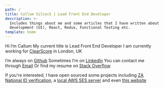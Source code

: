 ```yaml
---
path: /
title: Callum Silcock | Lead Front End Developer
description: >-
  Includes things about me and some articles that I have written about Front End
  development (UI), React, Redux, Functional Testing etc.
template: home
---
```

Hi I’m Callum
My current title is Lead Front End Developer
I am currently working for [ClearScore](https://www.clearscore.com/) in London, UK

I’m always on [Github](https://github.com/csi-lk/)
Sometimes I’m on [LinkedIn](https://au.linkedin.com/in/callumsilcock)
You can contact me through [Email](mailto:contact@csi.lk)
Or find my resume on [Stack Overflow](https://stackoverflow.com/cv/callumsilcock)

If you're interested, I have open sourced some projects including [ZA National ID verification](https://github.com/ClearScore/south-africa-national-id-validation), a [local AWS SES server](https://github.com/csi-lk/aws-ses-local) and even [this website](https://github.com/csi-lk/csi.lk)
